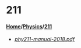 # 211
#### [Home](../..)/[Physics](..)/[211]()
- [_phy211-manual-2018.pdf_](phy211-manual-2018.pdf)
